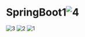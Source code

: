 # SpringBoot1![4](https://github.com/clt556/SpringBoot1/assets/116059720/3f028990-b4df-43b5-a7cb-95afbccef4dd)
![3](https://github.com/clt556/SpringBoot1/assets/116059720/3c4468ba-3e71-4ac0-bbb8-f26b3fa9b70a)
![2](https://github.com/clt556/SpringBoot1/assets/116059720/f63bbd08-38e0-4aba-9779-f7ce338fcb4f)
![1](https://github.com/clt556/SpringBoot1/assets/116059720/afd0abed-a36d-4a17-9230-0bcac14fd477)
